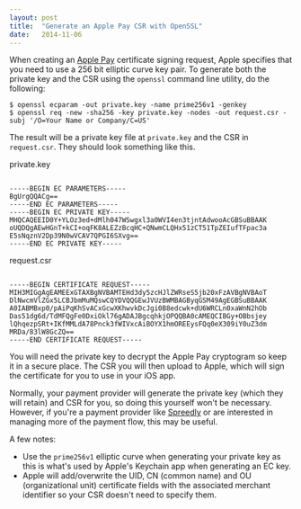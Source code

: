 ```yaml
---
layout: post
title:  "Generate an Apple Pay CSR with OpenSSL"
date:   2014-11-06
---
```


When creating an [Apple Pay](https://www.apple.com/apple-pay/) certificate signing request, Apple specifies that you need to use a 256 bit elliptic curve key pair. To generate both the private key and the CSR using the `openssl` command line utility, do the following:

```shell
$ openssl ecparam -out private.key -name prime256v1 -genkey
$ openssl req -new -sha256 -key private.key -nodes -out request.csr -subj '/O=Your Name or Company/C=US'
```

The result will be a private key file at `private.key` and the CSR in `request.csr`. They should look something like this.

<div class="file">private.key</div>
<pre><code lang="text">
-----BEGIN EC PARAMETERS-----
BgUrgQQACg==
-----END EC PARAMETERS-----
-----BEGIN EC PRIVATE KEY-----
MHQCAQEEID0Y+YLOz3ed+dMlh047WSwgxl3a0WVI4en3tjntAdwooAcGBSuBBAAK
oUQDQgAEwHGnT+kCI+oqFK8ALEZzBcqHC+QNwmCLQHx51zCT51TpZEIufTFpac3a
E5sNqznV2Dp39N0wVCAV7QPGI6SXvg==
-----END EC PRIVATE KEY-----
</code></pre>

<div class="file">request.csr</div>
<pre><code lang="text">
-----BEGIN CERTIFICATE REQUEST-----
MIH3MIGgAgEAMEExGTAXBgNVBAMTEHd3dy5zcHJlZWRseS5jb20xFzAVBgNVBAoT
DlNwcmVlZGx5LCBJbmMuMQswCQYDVQQGEwJVUzBWMBAGByqGSM49AgEGBSuBBAAK
A0IABMBxp0/pAiPqKhSvACxGcwXKhwvkDcJgi0B8edcwk+dU6WRCLn0xaWnN2hOb
Das51dg6d/TdMFQgFe0DxiOkl76gADAJBgcqhkjOPQQBA0cAMEQCIBGy+OBbsjey
lQhqezpSRt+IKfMMLdA78Pnck3fWIVxcAiBOYX1hmOREEysFQq0eX309iY0uZ3dm
MRDa/83lW8GcZQ==
-----END CERTIFICATE REQUEST-----
</code></pre>

You will need the private key to decrypt the Apple Pay cryptogram so keep it in a secure place. The CSR you will then upload to Apple, which will sign the certificate for you to use in your iOS app.

Normally, your payment provider will generate the private key (which they will retain) and CSR for you, so doing this yourself won't be necessary. However, if you're a payment provider like [Spreedly](https://spreedly.com) or are interested in managing more of the payment flow, this may be useful.

A few notes:

* Use the `prime256v1` elliptic curve when generating your private key as this is what's used by Apple's Keychain app when generating an EC key.
* Apple will add/overwrite the UID, CN (common name) and OU (organizational unit) certificate fields with the associated merchant identifier so your CSR doesn't need to specify them.
